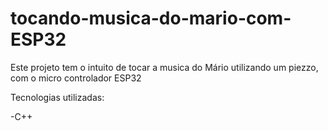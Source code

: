 # tocando-musica-do-mario-com-ESP32
Este projeto tem o intuito de tocar a musica do Mário utilizando um piezzo, com o micro controlador ESP32

Tecnologias utilizadas:

-C++

